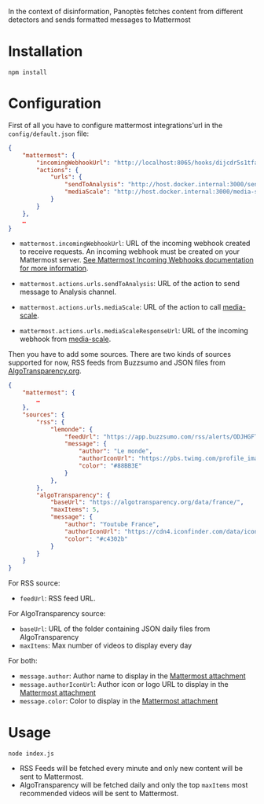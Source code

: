 In the context of disinformation, Panoptès fetches content from different detectors and sends formatted messages to Mattermost

# Installation

```
npm install
```

# Configuration

First of all you have to configure mattermost integrations'url in the `config/default.json` file:
```json
{
	"mattermost": {
		"incomingWebhookUrl": "http://localhost:8065/hooks/dijcdr5s1tfajy8yorqwii4rny",
		"actions": {
			"urls": {
				"sendToAnalysis": "http://host.docker.internal:3000/sendToAnalysis",
				"mediaScale": "http://host.docker.internal:3000/media-scale"
			}
		}
	},
	…
}
```

- `mattermost.incomingWebhookUrl`: URL of the incoming webhook created to receive requests. An incoming webhook must be created on your Mattermost server. [See Mattermost Incoming Webhooks documentation for more information](https://docs.mattermost.com/developer/webhooks-incoming.html).

- `mattermost.actions.urls.sendToAnalysis`: URL of the action to send message to Analysis channel.
- `mattermost.actions.urls.mediaScale`: URL of the action to call [media-scale](https://github.com/ambanum/media-scale).
- `mattermost.actions.urls.mediaScaleResponseUrl`: URL of the incoming webhook from [media-scale](https://github.com/ambanum/media-scale).

Then you have to add some sources. There are two kinds of sources supported for now, RSS feeds from Buzzsumo and JSON files from [AlgoTransparency.org](https://algotransparency.org/).

```json
{
	"mattermost": {
		…
	},
	"sources": {
		"rss": {
			"lemonde": {
				"feedUrl": "https://app.buzzsumo.com/rss/alerts/ODJHGFTUxa2p87jhgqsdjfh%3D",
				"message": {
					"author": "Le monde",
					"authorIconUrl": "https://pbs.twimg.com/profile_images/817042499134980096/LTpqSDMM.jpg",
					"color": "#88BB3E"
				}
			},
		},
		"algoTransparency": {
			"baseUrl": "https://algotransparency.org/data/france/",
			"maxItems": 5,
			"message": {
				"author": "Youtube France",
				"authorIconUrl": "https://cdn4.iconfinder.com/data/icons/social-messaging-ui-color-shapes-2-free/128/social-youtube-circle-512.png",
				"color": "#c4302b"
			}
		}
	}
}
```
For RSS source:
- `feedUrl`: RSS feed URL.

For AlgoTransparency source:
- `baseUrl`: URL of the folder containing JSON daily files from AlgoTransparency
- `maxItems`: Max number of videos to display every day

For both:
- `message.author`: Author name to display in the [Mattermost attachment](https://docs.mattermost.com/developer/message-attachments.html)
- `message.authorIconUrl`: Author icon or logo URL to display in the [Mattermost attachment](https://docs.mattermost.com/developer/message-attachments.html)
- `message.color`: Color to display in the [Mattermost attachment](https://docs.mattermost.com/developer/message-attachments.html)


# Usage

```
node index.js
```

- RSS Feeds will be fetched every minute and only new content will be sent to Mattermost.
- AlgoTransparency will be fetched daily and only the top `maxItems` most recommended videos will be sent to Mattermost.
